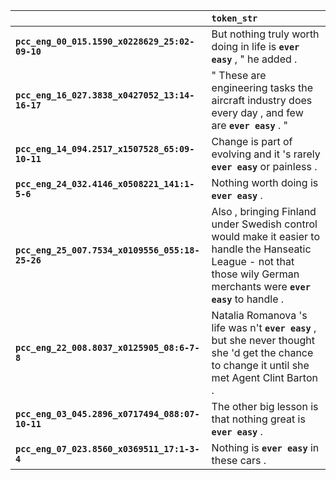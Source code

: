 |                                                 | `token_str`                                                                                                                                                                 |
|:------------------------------------------------|:----------------------------------------------------------------------------------------------------------------------------------------------------------------------------|
| **`pcc_eng_00_015.1590_x0228629_25:02-09-10`**  | But nothing truly worth doing in life is __``ever easy``__ , " he added .                                                                                                   |
| **`pcc_eng_16_027.3838_x0427052_13:14-16-17`**  | " These are engineering tasks the aircraft industry does every day , and few are __``ever easy``__ . "                                                                      |
| **`pcc_eng_14_094.2517_x1507528_65:09-10-11`**  | Change is part of evolving and it 's rarely __``ever easy``__ or painless .                                                                                                 |
| **`pcc_eng_24_032.4146_x0508221_141:1-5-6`**    | Nothing worth doing is __``ever easy``__ .                                                                                                                                  |
| **`pcc_eng_25_007.7534_x0109556_055:18-25-26`** | Also , bringing Finland under Swedish control would make it easier to handle the Hanseatic League - not that those wily German merchants were __``ever easy``__ to handle . |
| **`pcc_eng_22_008.8037_x0125905_08:6-7-8`**     | Natalia Romanova 's life was n't __``ever easy``__ , but she never thought she 'd get the chance to change it until she met Agent Clint Barton .                            |
| **`pcc_eng_03_045.2896_x0717494_088:07-10-11`** | The other big lesson is that nothing great is __``ever easy``__ .                                                                                                           |
| **`pcc_eng_07_023.8560_x0369511_17:1-3-4`**     | Nothing is __``ever easy``__ in these cars .                                                                                                                                |